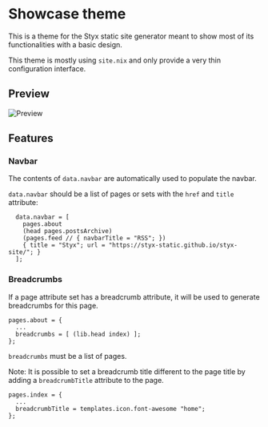 # Showcase theme

This is a theme for the Styx static site generator meant to show most of its functionalities with a basic design.

This theme is mostly using `site.nix` and only provide a very thin configuration interface.

## Preview

![Preview](/screen.png)

## Features

### Navbar

The contents of `data.navbar` are automatically used to populate the navbar.

`data.navbar` should be a list of pages or sets with the `href` and `title` attribute:

```
  data.navbar = [
    pages.about
    (head pages.postsArchive)
    (pages.feed // { navbarTitle = "RSS"; })
    { title = "Styx"; url = "https://styx-static.github.io/styx-site/"; }
  ];
```

### Breadcrumbs

If a page attribute set has a breadcrumb attribute, it will be used to generate breadcrumbs for this page.

```
pages.about = {
  ...
  breadcrumbs = [ (lib.head index) ];
};
```

`breadcrumbs` must be a list of pages.

Note: It is possible to set a breadcrumb title different to the page title by adding a `breadcrumbTitle` attribute to the page.

```
pages.index = {
  ...
  breadcrumbTitle = templates.icon.font-awesome "home";
};
```
